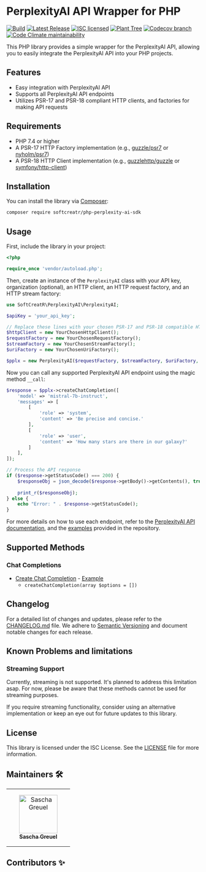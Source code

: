 # PerplexityAI API Wrapper for PHP

[![Build](https://img.shields.io/github/actions/workflow/status/SoftCreatR/php-perplexity-ai-sdk/.github/workflows/create-release.yml?branch=main)](https://github.com/SoftCreatR/php-perplexity-ai-sdk/actions/workflows/create-release.yml) [![Latest Release](https://img.shields.io/packagist/v/SoftCreatR/php-perplexity-ai-sdk?color=blue&label=Latest%20Release)](https://packagist.org/packages/softcreatr/php-perplexity-ai-sdk) [![ISC licensed](https://img.shields.io/badge/license-ISC-blue.svg)](./LICENSE.md) [![Plant Tree](https://img.shields.io/badge/dynamic/json?color=brightgreen&label=Plant%20Tree&query=%24.total&url=https%3A%2F%2Fpublic.offset.earth%2Fusers%2Fsoftcreatr%2Ftrees)](https://ecologi.com/softcreatr?r=61212ab3fc69b8eb8a2014f4) [![Codecov branch](https://img.shields.io/codecov/c/github/SoftCreatR/php-perplexity-ai-sdk)](https://codecov.io/gh/SoftCreatR/php-perplexity-ai-sdk) [![Code Climate maintainability](https://img.shields.io/codeclimate/maintainability-percentage/SoftCreatR/php-perplexity-ai-sdk)](https://codeclimate.com/github/SoftCreatR/php-perplexity-ai-sdk)

This PHP library provides a simple wrapper for the PerplexityAI API, allowing you to easily integrate the PerplexityAI API into your PHP projects.


## Features

-   Easy integration with PerplexityAI API
-   Supports all PerplexityAI API endpoints
-   Utilizes PSR-17 and PSR-18 compliant HTTP clients, and factories for making API requests

## Requirements

-   PHP 7.4 or higher
-   A PSR-17 HTTP Factory implementation (e.g., [guzzle/psr7](https://github.com/guzzle/psr7) or [nyholm/psr7](https://github.com/Nyholm/psr7))
-   A PSR-18 HTTP Client implementation (e.g., [guzzlehttp/guzzle](https://github.com/guzzle/guzzle) or [symfony/http-client](https://github.com/symfony/http-client))

## Installation

You can install the library via [Composer](https://getcomposer.org/):

```bash
composer require softcreatr/php-perplexity-ai-sdk
```

## Usage

First, include the library in your project:

```php
<?php

require_once 'vendor/autoload.php';
```

Then, create an instance of the `PerplexityAI` class with your API key, organization (optional), an HTTP client, an HTTP request factory, and an HTTP stream factory:

```php
use SoftCreatR\PerplexityAI\PerplexityAI;

$apiKey = 'your_api_key';

// Replace these lines with your chosen PSR-17 and PSR-18 compatible HTTP client and factories
$httpClient = new YourChosenHttpClient();
$requestFactory = new YourChosenRequestFactory();
$streamFactory = new YourChosenStreamFactory();
$uriFactory = new YourChosenUriFactory();

$pplx = new PerplexityAI($requestFactory, $streamFactory, $uriFactory, $httpClient, $apiKey);
```

Now you can call any supported PerplexityAI API endpoint using the magic method `__call`:

```php
$response = $pplx->createChatCompletion([
    'model' => 'mistral-7b-instruct',
    'messages' => [
        [
            'role' => 'system',
            'content' => 'Be precise and concise.'
        ],
        [
            'role' => 'user',
            'content' => 'How many stars are there in our galaxy?'
        ]
    ],
]);

// Process the API response
if ($response->getStatusCode() === 200) {
    $responseObj = json_decode($response->getBody()->getContents(), true);
    
    print_r($responseObj);
} else {
    echo "Error: " . $response->getStatusCode();
}
```

For more details on how to use each endpoint, refer to the [PerplexityAI API documentation](https://docs.perplexity.ai/reference), and the [examples](https://github.com/SoftCreatR/php-perplexity-ai-sdk/tree/main/examples) provided in the repository.

## Supported Methods

### Chat Completions
-   [Create Chat Completion](https://docs.perplexity.ai/reference/post_chat_completions) - [Example](https://github.com/SoftCreatR/php-perplexity-ai-sdk/blob/main/examples/chat/createChatCompletion.php)
    -   `createChatCompletion(array $options = [])`

## Changelog

For a detailed list of changes and updates, please refer to the [CHANGELOG.md](https://github.com/SoftCreatR/php-perplexity-ai-sdk/blob/main/CHANGELOG.md) file. We adhere to [Semantic Versioning](https://semver.org/spec/v2.0.0.html) and document notable changes for each release.

## Known Problems and limitations

### Streaming Support
Currently, streaming is not supported. It's planned to address this limitation asap. For now, please be aware that these methods cannot be used for streaming purposes.

If you require streaming functionality, consider using an alternative implementation or keep an eye out for future updates to this library.

## License

This library is licensed under the ISC License. See the [LICENSE](https://github.com/SoftCreatR/php-perplexity-ai-sdk/blob/main/LICENSE.md) file for more information.

## Maintainers 🛠️

<table>
<tr>
    <td style="text-align:center;word-wrap:break-word;width:150px;height: 150px">
        <a href=https://github.com/SoftCreatR>
            <img src=https://avatars.githubusercontent.com/u/81188?v=4 width="100;" alt="Sascha Greuel"/>
            <br />
            <sub style="font-size:14px"><b>Sascha Greuel</b></sub>
        </a>
    </td>
</tr>
</table>

## Contributors ✨

<table>
<tr>
</tr>
</table>
